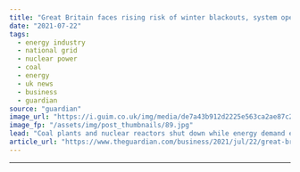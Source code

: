 ```yaml
---
title: "Great Britain faces rising risk of winter blackouts, system operator warns"
date: "2021-07-22"
tags: 
  - energy industry
  - national grid
  - nuclear power
  - coal
  - energy
  - uk news
  - business
  - guardian
source: "guardian"
image_url: "https://i.guim.co.uk/img/media/de7a43b912d2225e563ca2ae87c2043bd083a0f7/373_500_4093_2456/master/4093.jpg?width=460&quality=85&auto=format&fit=max&s=065c0fcd1e55df4fb41c6125dae84f94"
image_fp: "/assets/img/post_thumbnails/89.jpg"
lead: "Coal plants and nuclear reactors shut down while energy demand expected to rise after Covid restrictionsGreat Britain faces its greatest risk of blackouts for six years this winter as old coal plants and nuclear reactors shut down and energy demand r..."
article_url: "https://www.theguardian.com/business/2021/jul/22/great-britain-faces-risk-of-winter-blackouts-system-operator-warns"
---
```


---
